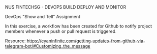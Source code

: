 NUS FINTECHSG - DEVOPS BUILD DEPLOY AND MONITOR

DevOps "Show and Tell" Assignment

In this exercise, a workflow has been created for Github to notify project members whenever a push or pull request is triggered.

Resource: 
https://cyaninfinite.com/getting-updates-from-github-via-telegram-bot/#Customizing_the_message
